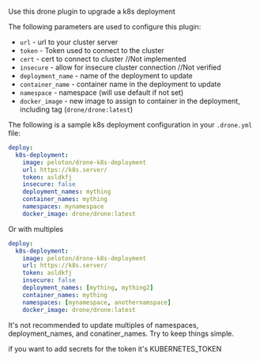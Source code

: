 Use this drone plugin to upgrade a k8s deployment 

The following parameters are used to configure this plugin:

- `url` - url to your cluster server
- `token` - Token used to connect to the cluster
- `cert` - cert to connect to cluster //Not implemented
- `insecure` - allow for insecure cluster connection //Not verified
- `deployment_name` - name of the deployment to update
- `container_name` - container name in the deployment to update
- `namespace` - namespace (will use default if not set)  
- `docker_image` - new image to assign to container in the deployment, including tag (`drone/drone:latest`)


The following is a sample k8s deployment configuration in your `.drone.yml` file:

```yaml
deploy:
  k8s-deployment:
    image: peloton/drone-k8s-deployment
    url: https://k8s.server/
    token: asldkfj
    insecure: false
    deployment_names: mything
    container_names: mything
    namespaces: mynamespace
    docker_image: drone/drone:latest
```

Or with multiples

```yaml
deploy:
  k8s-deployment:
    image: peloton/drone-k8s-deployment
    url: https://k8s.server/
    token: asldkfj
    insecure: false
    deployment_names: [mything, mything2]
    container_names: mything
    namespaces: [mynamespace, anothernamspace]
    docker_image: drone/drone:latest
```

It's not recommended to update multiples of namespaces, deployment_names, and conatiner_names.  Try to keep things simple.

if you want to add secrets for the token it's KUBERNETES_TOKEN

